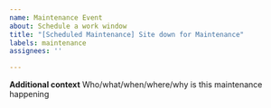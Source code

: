 ```yaml
---
name: Maintenance Event
about: Schedule a work window
title: "[Scheduled Maintenance] Site down for Maintenance"
labels: maintenance
assignees: ''

---
```


<!--
start: 2024-01-01T00:00:00.000Z
end: 2024-01-01T01:00:00.000Z
expectedDown: bnuy.zone
-->

**Additional context**
Who/what/when/where/why is this maintenance happening
